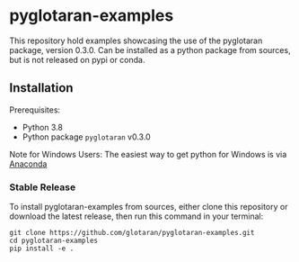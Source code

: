 # pyglotaran-examples

This repository hold examples showcasing the use of the pyglotaran package, version 0.3.0.
Can be installed as a python package from sources, but is not released on pypi or conda.

## Installation

Prerequisites:

- Python 3.8
- Python package `pyglotaran` v0.3.0

Note for Windows Users: The easiest way to get python for Windows is via [Anaconda](https://www.anaconda.com/)

### Stable Release

To install pyglotaran-examples from sources, either clone this repository or download the latest release, then run this command in your terminal:

```shell
git clone https://github.com/glotaran/pyglotaran-examples.git
cd pyglotaran-examples
pip install -e .
```
